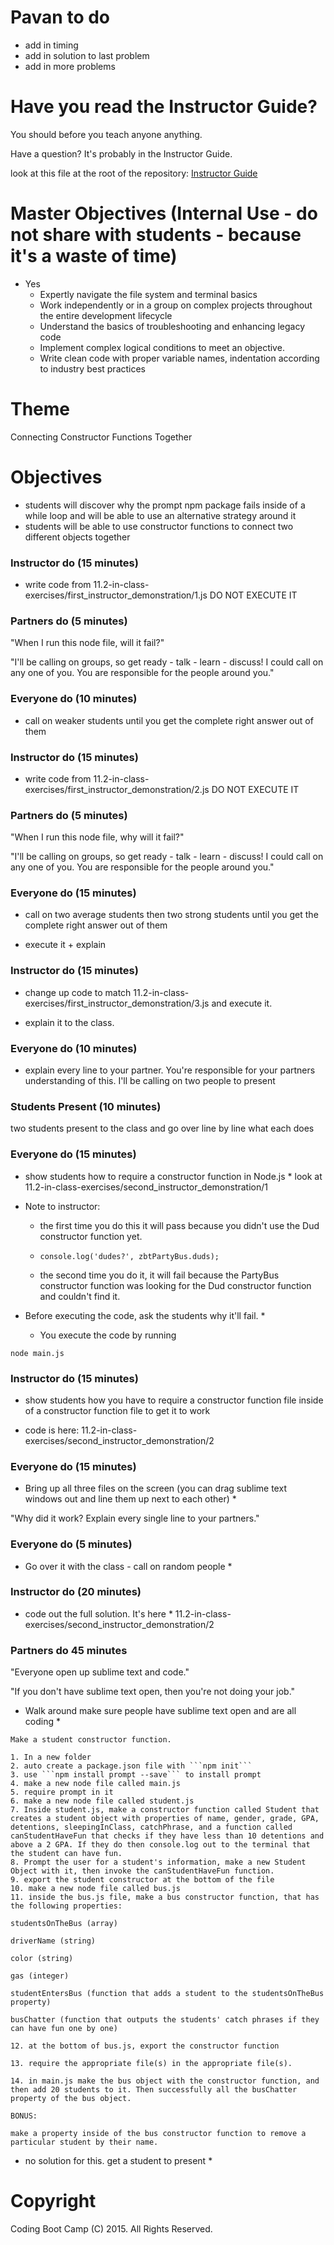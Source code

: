 # Pavan to do

* add in timing
* add in solution to last problem
* add in more problems

# Have you read the Instructor Guide?

You should before you teach anyone anything.

Have a question? It's probably in the Instructor Guide.

look at this file at the root of the repository: 
[Instructor Guide](https://github.com/RutgersCodingBootcamp/All-Lesson-Plans/blob/master/instructor_guide.md)

# Master Objectives (Internal Use - do not share with students - because it's a waste of time)

* Yes
	* Expertly navigate the file system and terminal basics
	* Work independently or in a group on complex projects throughout the entire development lifecycle
	* Understand the basics of troubleshooting and enhancing legacy code
	* Implement complex logical conditions to meet an objective.
	* Write clean code with proper variable names, indentation according to industry best practices


# Theme

Connecting Constructor Functions Together

# Objectives

* students will discover why the prompt npm package fails inside of a while loop and will be able to use an alternative strategy around it
* students will be able to use constructor functions to connect two different objects together

### Instructor do (15 minutes)

- write code from 11.2-in-class-exercises/first_instructor_demonstration/1.js DO NOT EXECUTE IT

### Partners do (5 minutes)

"When I run this node file, will it fail?"

"I'll be calling on groups, so get ready - talk - learn - discuss! I could call on any one of you. You are responsible for the people around you."


### Everyone do (10 minutes)

* call on weaker students until you get the complete right answer out of them

### Instructor do (15 minutes)

- write code from 11.2-in-class-exercises/first_instructor_demonstration/2.js DO NOT EXECUTE IT

### Partners do (5 minutes)

"When I run this node file, why will it fail?"

"I'll be calling on groups, so get ready - talk - learn - discuss! I could call on any one of you. You are responsible for the people around you."

### Everyone do (15 minutes)

* call on two average students then two strong students until you get the complete right answer out of them

* execute it + explain

### Instructor do (15 minutes)

* change up code to match 11.2-in-class-exercises/first_instructor_demonstration/3.js and execute it.

* explain it to the class.

### Everyone do (10 minutes)

- explain every line to your partner. You're responsible for your partners understanding of this. I'll be calling on two people to present

### Students Present (10 minutes)

two students present to the class and go over line by line what each does

### Everyone do (15 minutes)

* show students how to require a constructor function in Node.js *
look at 11.2-in-class-exercises/second_instructor_demonstration/1

* Note to instructor: 

	+ the first time you do this it will pass because you didn't use the Dud constructor function yet.

	+ ```console.log('dudes?', zbtPartyBus.duds);```

	+ the second time you do it, it will fail because the PartyBus constructor function was looking for the Dud constructor function and couldn't find it.

* Before executing the code, ask the students why it'll fail. * 
	+ You execute the code by running

```
node main.js
```

### Instructor do (15 minutes)

* show students how you have to require a constructor function file inside of a constructor function file to get it to work

* code is here:
11.2-in-class-exercises/second_instructor_demonstration/2

### Everyone do (15 minutes)

* Bring up all three files on the screen (you can drag sublime text windows out and line them up next to each other) *

"Why did it work? Explain every single line to your partners."


### Everyone do (5 minutes)

* Go over it with the class - call on random people * 

### Instructor do (20 minutes)

* code out the full solution. It's here * 
11.2-in-class-exercises/second_instructor_demonstration/2


### Partners do 45 minutes

"Everyone open up sublime text and code."

"If you don't have sublime text open, then you're not doing your job."

* Walk around make sure people have sublime text open and are all coding * 

```
Make a student constructor function.

1. In a new folder
2. auto create a package.json file with ```npm init```
3. use ```npm install prompt --save``` to install prompt
4. make a new node file called main.js
5. require prompt in it
6. make a new node file called student.js
7. Inside student.js, make a constructor function called Student that creates a student object with properties of name, gender, grade, GPA, detentions, sleepingInClass, catchPhrase, and a function called canStudentHaveFun that checks if they have less than 10 detentions and above a 2 GPA. If they do then console.log out to the terminal that the student can have fun.
8. Prompt the user for a student's information, make a new Student Object with it, then invoke the canStudentHaveFun function.
9. export the student constructor at the bottom of the file
10. make a new node file called bus.js 
11. inside the bus.js file, make a bus constructor function, that has the following properties:

studentsOnTheBus (array)

driverName (string)

color (string)

gas (integer)

studentEntersBus (function that adds a student to the studentsOnTheBus property)

busChatter (function that outputs the students' catch phrases if they can have fun one by one)

12. at the bottom of bus.js, export the constructor function

13. require the appropriate file(s) in the appropriate file(s).

14. in main.js make the bus object with the constructor function, and then add 20 students to it. Then successfully all the busChatter property of the bus object.

BONUS:

make a property inside of the bus constructor function to remove a particular student by their name.
```

* no solution for this. get a student to present *

# Copyright
Coding Boot Camp (C) 2015. All Rights Reserved.
